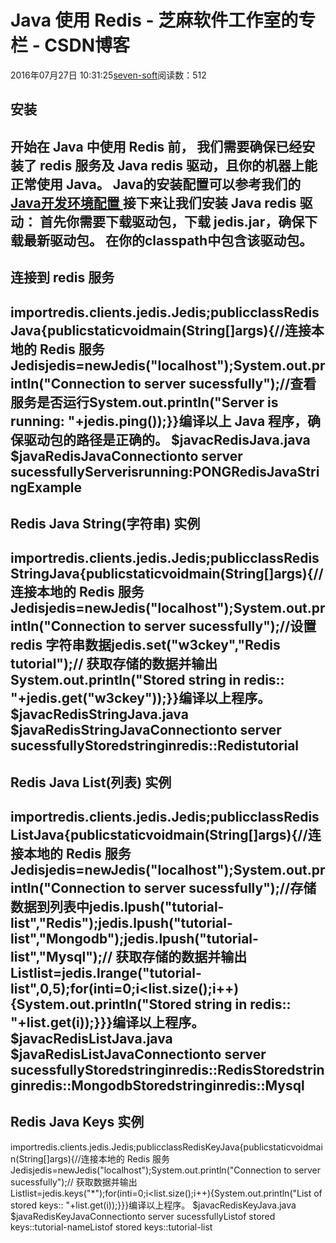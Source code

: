 
# Java 使用 Redis -  芝麻软件工作室的专栏 - CSDN博客


2016年07月27日 10:31:25[seven-soft](https://me.csdn.net/softn)阅读数：512



## 安装
开始在 Java 中使用 Redis 前， 我们需要确保已经安装了 redis 服务及 Java redis 驱动，且你的机器上能正常使用 Java。 Java的安装配置可以参考我们的[Java开发环境配置 ](http://www.runoob.com/redis/java-environment-setup.html)接下来让我们安装 Java redis 驱动：
首先你需要下载驱动包，下载 jedis.jar，确保下载最新驱动包。
在你的classpath中包含该驱动包。
---

## 连接到 redis 服务
importredis.clients.jedis.Jedis;publicclassRedisJava{publicstaticvoidmain(String[]args){//连接本地的 Redis 服务Jedisjedis=newJedis("localhost");System.out.println("Connection to server sucessfully");//查看服务是否运行System.out.println("Server is running: "+jedis.ping());}}编译以上 Java 程序，确保驱动包的路径是正确的。
$javacRedisJava.java
$javaRedisJavaConnectionto server sucessfullyServerisrunning:PONGRedisJavaStringExample
---

## Redis Java String(字符串) 实例
importredis.clients.jedis.Jedis;publicclassRedisStringJava{publicstaticvoidmain(String[]args){//连接本地的 Redis 服务Jedisjedis=newJedis("localhost");System.out.println("Connection to server sucessfully");//设置 redis 字符串数据jedis.set("w3ckey","Redis tutorial");// 获取存储的数据并输出System.out.println("Stored string in redis:: "+jedis.get("w3ckey"));}}编译以上程序。
$javacRedisStringJava.java
$javaRedisStringJavaConnectionto server sucessfullyStoredstringinredis::Redistutorial
---

## Redis Java List(列表) 实例
importredis.clients.jedis.Jedis;publicclassRedisListJava{publicstaticvoidmain(String[]args){//连接本地的 Redis 服务Jedisjedis=newJedis("localhost");System.out.println("Connection to server sucessfully");//存储数据到列表中jedis.lpush("tutorial-list","Redis");jedis.lpush("tutorial-list","Mongodb");jedis.lpush("tutorial-list","Mysql");// 获取存储的数据并输出List<String>list=jedis.lrange("tutorial-list",0,5);for(inti=0;i<list.size();i++){System.out.println("Stored string in redis:: "+list.get(i));}}}编译以上程序。
$javacRedisListJava.java
$javaRedisListJavaConnectionto server sucessfullyStoredstringinredis::RedisStoredstringinredis::MongodbStoredstringinredis::Mysql
---

## Redis Java Keys 实例
importredis.clients.jedis.Jedis;publicclassRedisKeyJava{publicstaticvoidmain(String[]args){//连接本地的 Redis 服务Jedisjedis=newJedis("localhost");System.out.println("Connection to server sucessfully");// 获取数据并输出List<String>list=jedis.keys("*");for(inti=0;i<list.size();i++){System.out.println("List of stored keys:: "+list.get(i));}}}编译以上程序。
$javacRedisKeyJava.java
$javaRedisKeyJavaConnectionto server sucessfullyListof stored keys::tutorial-nameListof stored keys::tutorial-list

